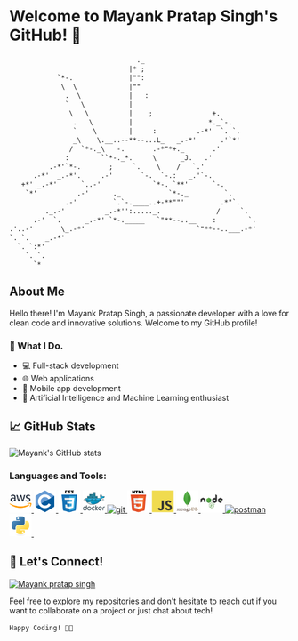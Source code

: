 # Welcome to Mayank Pratap Singh's GitHub! 👋

```
                                ._                             
                              |* ;                            
            `*-.              |"":                            
             \  \             |""                             
              .  \            |   :                           
              `   \           |                               
               \   \          |    ;               +.         
                .   \         |                   *._`-.      
                `    \        |     :          .-*'  `. `.    
                _\    \.__..--**--...L_   _.-*'      .'`*'    
               /  `*-._\   -.       .-*"*+._       .'         
              :        ``*-._*.     \      _J.   .'           
          .-*'`*-.       ;     `.    \    /   `.'             
      .-*'  _.-*'.     .-'       `-.  `-.:   _.'`-.           
   +*' _.-*'      `..-'             `*-. `**'      `-.        
    `*'          .-'      ._            `*-._         `.      
              .-'         `.`-.____..+-**""'         .*"`.    
         ._.-'          _.-*'':....._.              /     `.  
      .-'  `.      _.-*' `*-._____   `"**--..__    :        `.
.'..-'       \_.-*'                            `"**--..___.-*'
`. `.    _.-*'                                                
  `. `:*'                                                     
    `. `.                                                     
      `*
```

## About Me

Hello there! I'm Mayank Pratap Singh, a passionate developer with a love for clean code and innovative solutions. Welcome to my GitHub profile!

### 🚀 What I Do.

- 💻 Full-stack development
- 🌐 Web applications
- 📱 Mobile app development
- 🤖 Artificial Intelligence and Machine Learning enthusiast

## 📈 GitHub Stats

![Mayank's GitHub stats](https://github-readme-stats.vercel.app/api?username=Mayank-pratap-singh10&show_icons=true&theme=radical)

### Languages and Tools:
<p align="left"> <a href="https://aws.amazon.com" target="_blank" rel="noreferrer"> <img src="https://raw.githubusercontent.com/devicons/devicon/master/icons/amazonwebservices/amazonwebservices-original-wordmark.svg" alt="aws" width="40" height="40"/> </a> <a href="https://www.cprogramming.com/" target="_blank" rel="noreferrer"> <img src="https://raw.githubusercontent.com/devicons/devicon/master/icons/c/c-original.svg" alt="c" width="40" height="40"/> </a> <a href="https://www.w3schools.com/css/" target="_blank" rel="noreferrer"> <img src="https://raw.githubusercontent.com/devicons/devicon/master/icons/css3/css3-original-wordmark.svg" alt="css3" width="40" height="40"/> </a> <a href="https://www.docker.com/" target="_blank" rel="noreferrer"> <img src="https://raw.githubusercontent.com/devicons/devicon/master/icons/docker/docker-original-wordmark.svg" alt="docker" width="40" height="40"/> </a>  <a href="https://git-scm.com/" target="_blank" rel="noreferrer"> <img src="https://www.vectorlogo.zone/logos/git-scm/git-scm-icon.svg" alt="git" width="40" height="40"/> </a> <a href="https://www.w3.org/html/" target="_blank" rel="noreferrer"> <img src="https://raw.githubusercontent.com/devicons/devicon/master/icons/html5/html5-original-wordmark.svg" alt="html5" width="40" height="40"/> </a> <a href="https://developer.mozilla.org/en-US/docs/Web/JavaScript" target="_blank" rel="noreferrer"> <img src="https://raw.githubusercontent.com/devicons/devicon/master/icons/javascript/javascript-original.svg" alt="javascript" width="40" height="40"/> </a> <a href="https://www.mongodb.com/" target="_blank" rel="noreferrer"> <img src="https://raw.githubusercontent.com/devicons/devicon/master/icons/mongodb/mongodb-original-wordmark.svg" alt="mongodb" width="40" height="40"/> </a> <a href="https://nodejs.org" target="_blank" rel="noreferrer"> <img src="https://raw.githubusercontent.com/devicons/devicon/master/icons/nodejs/nodejs-original-wordmark.svg" alt="nodejs" width="40" height="40"/> </a> <a href="https://postman.com" target="_blank" rel="noreferrer"> <img src="https://www.vectorlogo.zone/logos/getpostman/getpostman-icon.svg" alt="postman" width="40" height="40"/> </a> <a href="https://www.python.org" target="_blank" rel="noreferrer"> <img src="https://raw.githubusercontent.com/devicons/devicon/master/icons/python/python-original.svg" alt="python" width="40" height="40"/> </a> </p>


## 🤝 Let's Connect!

<p align="left">
<a href="https://linkedin.com/in/mayank-pratap-singh10" target="blank"><img align="center" src="https://raw.githubusercontent.com/rahuldkjain/github-profile-readme-generator/master/src/images/icons/Social/linked-in-alt.svg" alt="Mayank pratap singh" height="30" width="40" /></a>

</p>


Feel free to explore my repositories and don't hesitate to reach out if you want to collaborate on a project or just chat about tech!

```
Happy Coding! 👨‍💻
```

